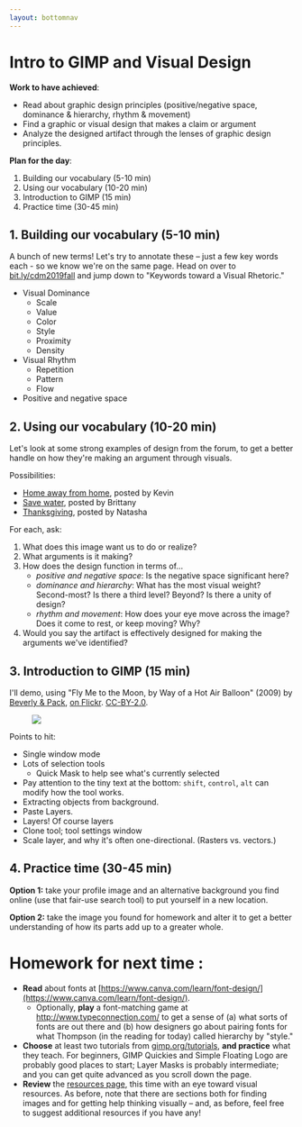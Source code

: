 ```yaml
---
layout: bottomnav
---
```


# Intro to GIMP and Visual Design

**Work to have achieved**:

* Read about graphic design principles (positive/negative space, dominance & hierarchy, rhythm & movement)
* Find a graphic or visual design that makes a claim or argument
* Analyze the designed artifact through the lenses of graphic design principles.


**Plan for the day**:

1. Building our vocabulary (5-10 min)
2. Using our vocabulary (10-20 min)
3. Introduction to GIMP (15 min)
4. Practice time (30-45 min)


## 1. Building our vocabulary (5-10 min)

A bunch of new terms! Let's try to annotate these – just a few key words each - so we know we're on the same page. Head on over to [bit.ly/cdm2019fall](https://docs.google.com/document/d/1NcXvQsBNPaumL6h_7ghKLJbQxPe_ALCiFMtPgaQI0Zk/edit#heading=h.fhi9jgmnxpx8) and jump down to "Keywords toward a Visual Rhetoric."

* Visual Dominance <!-- what draws the eye? -->
   - Scale <!-- big -->
   - Value <!-- dark/intense -->
   - Color <!-- contrast -->
   - Style <!-- contrast -->
   - Proximity <!-- isolation -->
   - Density <!-- contrast -->
* Visual Rhythm
   - Repetition <!-- establish unity -->
   - Pattern <!-- establish backdrop for contrast -->
   - Flow <!-- variation set against similarities; use of line -->
* Positive and negative space

## 2. Using our vocabulary (10-20 min)
Let's look at some strong examples of design from the forum, to get a better handle on how they're making an argument through visuals.

Possibilities:
* [Home away from home](https://github.com/benmiller314/cdm2019fall/issues/7#issuecomment-535334494), posted by Kevin
* [Save water](https://github.com/benmiller314/cdm2019fall/issues/7#issuecomment-535352493), posted by Brittany
* [Thanksgiving](https://github.com/benmiller314/cdm2019fall/issues/7#issuecomment-535585694), posted by Natasha

For each, ask:
1. What does this image want us to do or realize?
2. What arguments is it making?
3. How does the design function in terms of...
   - _positive and negative space_: Is the negative space significant here?
   - _dominance and hierarchy_: What has the most visual weight? Second-most? Is there a third level? Beyond? Is there a unity of design?
   - _rhythm and movement_: How does your eye move across the image? Does it come to rest, or keep moving? Why?
4. Would you say the artifact is effectively designed for making the arguments we've identified?

## 3. Introduction to GIMP (15 min)

I'll demo, using "Fly Me to the Moon, by Way of a Hot Air Balloon" (2009) by [Beverly & Pack](https://www.flickr.com/photos/walkadog/), [on Flickr](https://www.flickr.com/photos/walkadog/3897126692/). [CC-BY-2.0](https://creativecommons.org/licenses/by/2.0/).

<figure>
<img src="../assets/img/beverly-and-pack--fly-me-to-the-moon.jpg" />
</figure>

Points to hit:
* Single window mode
* Lots of selection tools
   - Quick Mask to help see what's currently selected
* Pay attention to the tiny text at the bottom: `shift`, `control`, `alt` can modify how the tool works.
* Extracting objects from background.
* Paste Layers. <!--Inverse select-->
* Layers! Of course layers
* Clone tool; tool settings window
* Scale layer, and why it's often one-directional. (Rasters vs. vectors.)

## 4. Practice time (30-45 min)

**Option 1:** take your profile image and an alternative background you find online (use that fair-use search tool) to put yourself in a new location.

**Option 2:** take the image you found for homework and alter it to get a better understanding of how its parts add up to a greater whole.

# Homework for next time  :

* **Read** about fonts at [https://www.canva.com/learn/font-design/](https://www.canva.com/learn/font-design/).
   - Optionally, **play** a font-matching game at http://www.typeconnection.com/ to get a sense of (a) what sorts of fonts are out there and (b) how designers go about pairing fonts for what Thompson (in the reading for today) called hierarchy by "style."
* **Choose** at least two tutorials from [gimp.org/tutorials](https://gimp.org/tutorials), **and practice** what they teach. For beginners, GIMP Quickies and Simple Floating Logo are probably good places to start; Layer Masks is probably intermediate; and you can get quite advanced as you scroll down the page.
* **Review** the [resources page]({{site.github_url}}/resources), this time with an eye toward visual resources. As before, note that there are sections both for finding images and for getting help thinking visually – and, as before, feel free to suggest additional resources if you have any!

